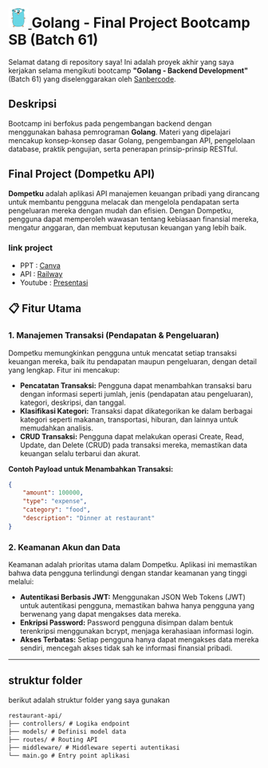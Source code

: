 # <a href="https://golang.org" target="_blank" rel="noreferrer"> <img src="https://raw.githubusercontent.com/devicons/devicon/master/icons/go/go-original.svg" alt="go" width="40" height="40"/> </a> Golang - Final Project Bootcamp SB (Batch 61) 

Selamat datang di repository saya! Ini adalah proyek akhir yang saya kerjakan selama mengikuti bootcamp **"Golang - Backend Development"** (Batch 61) yang diselenggarakan oleh [Sanbercode](https://sanbercode.com).

## Deskripsi

Bootcamp ini berfokus pada pengembangan backend dengan menggunakan bahasa pemrograman **Golang**. Materi yang dipelajari mencakup konsep-konsep dasar Golang, pengembangan API, pengelolaan database, praktik pengujian, serta penerapan prinsip-prinsip RESTful.

## Final Project (Dompetku API)

**Dompetku** adalah aplikasi API manajemen keuangan pribadi yang dirancang untuk membantu pengguna melacak dan mengelola pendapatan serta pengeluaran mereka dengan mudah dan efisien. Dengan Dompetku, pengguna dapat memperoleh wawasan tentang kebiasaan finansial mereka, mengatur anggaran, dan membuat keputusan keuangan yang lebih baik.

### link project
- PPT : [Canva](https://www.canva.com/design/DAGW7EPTsCU/QY6SAmKUiqZta59tuwoRRg/edit?utm_content=DAGW7EPTsCU&utm_campaign=designshare&utm_medium=link2&utm_source=sharebutton)
- API : [Railway](https://golang-final-project-sb-production.up.railway.app/)
- Youtube : [Presentasi]()


## 📋 Fitur Utama

### 1. Manajemen Transaksi (Pendapatan & Pengeluaran)

Dompetku memungkinkan pengguna untuk mencatat setiap transaksi keuangan mereka, baik itu pendapatan maupun pengeluaran, dengan detail yang lengkap. Fitur ini mencakup:

- **Pencatatan Transaksi:** Pengguna dapat menambahkan transaksi baru dengan informasi seperti jumlah, jenis (pendapatan atau pengeluaran), kategori, deskripsi, dan tanggal.
- **Klasifikasi Kategori:** Transaksi dapat dikategorikan ke dalam berbagai kategori seperti makanan, transportasi, hiburan, dan lainnya untuk memudahkan analisis.
- **CRUD Transaksi:** Pengguna dapat melakukan operasi Create, Read, Update, dan Delete (CRUD) pada transaksi mereka, memastikan data keuangan selalu terbarui dan akurat.

**Contoh Payload untuk Menambahkan Transaksi:**
```json
{
    "amount": 100000,
    "type": "expense",
    "category": "food",
    "description": "Dinner at restaurant"
}
```

### 2. Keamanan Akun dan Data

Keamanan adalah prioritas utama dalam Dompetku. Aplikasi ini memastikan bahwa data pengguna terlindungi dengan standar keamanan yang tinggi melalui:

- **Autentikasi Berbasis JWT:** Menggunakan JSON Web Tokens (JWT) untuk autentikasi pengguna, memastikan bahwa hanya pengguna yang berwenang yang dapat mengakses data mereka.
- **Enkripsi Password:** Password pengguna disimpan dalam bentuk terenkripsi menggunakan bcrypt, menjaga kerahasiaan informasi login.
- **Akses Terbatas:** Setiap pengguna hanya dapat mengakses data mereka sendiri, mencegah akses tidak sah ke informasi finansial pribadi.

---
## struktur folder
berikut adalah struktur folder yang saya gunakan
```
restaurant-api/
├── controllers/ # Logika endpoint
├── models/ # Definisi model data
├── routes/ # Routing API
├── middleware/ # Middleware seperti autentikasi
└── main.go # Entry point aplikasi
```
